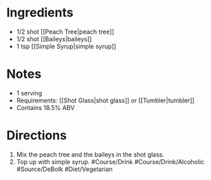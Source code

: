 # Ingredients
- 1/2 shot [[Peach Tree|peach tree]]
- 1/2 shot [[Baileys|baileys]]
- 1 tsp [[Simple Syrup|simple syrup]]
# Notes
- 1 serving
- Requirements: [[Shot Glass|shot glass]] or [[Tumbler|tumbler]]
- Contains 18.5% ABV
# Directions
1. Mix the peach tree and the baileys in the shot glass.
2. Top up with simple syrup.
#Course/Drink #Course/Drink/Alcoholic #Source/DeBolk #Diet/Vegetarian
